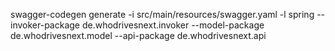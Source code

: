 

swagger-codegen generate -i src/main/resources/swagger.yaml -l spring --invoker-package de.whodrivesnext.invoker --model-package de.whodrivesnext.model --api-package de.whodrivesnext.api
